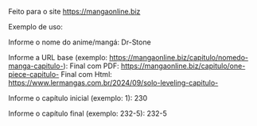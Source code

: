Feito para o site https://mangaonline.biz

Exemplo de uso:

Informe o nome do anime/mangá:
Dr-Stone

Informe a URL base (exemplo: https://mangaonline.biz/capitulo/nomedo-manga-capitulo-):
Final com PDF:
https://mangaonline.biz/capitulo/one-piece-capitulo-
Final com Html:
https://www.lermangas.com.br/2024/09/solo-leveling-capitulo-

Informe o capítulo inicial (exemplo: 1):
230

Informe o capítulo final (exemplo: 232-5):
232-5
